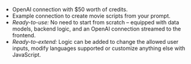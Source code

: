 - OpenAI connection with $50 worth of credits.
- Example connection to create movie scripts from your prompt.
- _Ready-to-use:_ No need to start from scratch – equipped with data models, backend logic, and an OpenAI connection streamed to the frontend.
- _Ready-to-extend:_ Logic can be added to change the allowed user inputs, modify languages supported or customize anything else with JavaScript.
